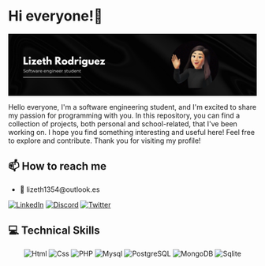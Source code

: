 <!--### Hi there 👋-->

<h1 align="left"> 
  Hi everyone!👋
</h1>

<img align="center" src="resources/mybanner.png" alt="Mybanner"/>

Hello everyone, I'm a software engineering student, and I'm excited to share my passion for programming with you. In this repository, you can find a collection of projects, both personal and school-related, that I've been working on. I hope you find something interesting and useful here! Feel free to explore and contribute. Thank you for visiting my profile!

<h2>📫 How to reach me </h2>
<ul>
  <li>📧 lizeth1354@outlook.es</li>
</ul>
<div align="left">
<a href="https://www.linkedin.com/in/lizeth-rodriguez45"><img src="https://www.vectorlogo.zone/logos/linkedin/linkedin-tile.svg" alt="LinkedIn" width="45px"/></a>
<a href="https://discordapp.com/users/lgrod"><img src="https://www.vectorlogo.zone/logos/discord/discord-tile.svg" alt="Discord" width="45px"/></a>
<a href="https://twitter.com/0LGROD"><img src="https://www.vectorlogo.zone/logos/twitter/twitter-tile.svg" alt="Twitter" width="45px"/></a>
</div>
<h2>💻 Technical Skills </h2>
<div align="center">
  <img src="https://www.vectorlogo.zone/logos/w3_html5/w3_html5-icon.svg" alt="Html" width="35px"/>
  <img src="https://www.vectorlogo.zone/logos/w3_css/w3_css-icon.svg" alt="Css" width="35px"/>
  <img src="https://www.vectorlogo.zone/logos/php/php-icon.svg" alt="PHP" width="35px"/>
  <img src="https://www.vectorlogo.zone/logos/phpmyadmin/phpmyadmin-ar21.svg" alt="Mysql" width="35px"/>
  <img src="https://www.vectorlogo.zone/logos/postgresql/postgresql-icon.svg" alt="PostgreSQL" width="35px"/>
  <img src="https://www.vectorlogo.zone/logos/mongodb/mongodb-icon.svg" alt="MongoDB" width="35px"/>
  <img src="https://www.vectorlogo.zone/logos/sqlite/sqlite-icon.svg" alt="Sqlite" width="35px"/>
</div>

<!--
**lizeth45/lizeth45** is a ✨ _special_ ✨ repository because its `README.md` (this file) appears on your GitHub profile.

Here are some ideas to get you started:

- 🔭 I’m currently working on ...
- 🌱 I’m currently learning ...
- 👯 I’m looking to collaborate on ...
- 🤔 I’m looking for help with ...
- 💬 Ask me about ...
- 📫 How to reach me: ...
- 😄 Pronouns: ...
- ⚡ Fun fact: ...
-->
